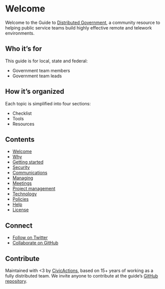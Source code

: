 # Welcome

Welcome to the Guide to [Distributed Government](https://distributedgov.org), a community resource to helping public service teams build highly effective remote and telework environments.

## Who it’s for

This guide is for local, state and federal:

* Government team members
* Government team leads

## How it’s organized

Each topic is simplified into four sections:

* Checklist
* Tools
* Resources

## Contents

* [Welcome](README.md)
* [Why](why.md)
* [Getting started](getting-started.md)
* [Security](security.md)
* [Communications](communications.md)
* [Managing](managing.md)
* [Meetings](meetings.md)
* [Project management](project-management.md)
* [Technology](technology.md)
* [Policies](policies.md)
* [Help](help.md)
* [License](license-info.md)

## Connect

* [Follow on Twitter](https://twitter.com/distributedgov)
* [Collaborate on GitHub](https://github.com/distributedgov)

## Contribute

Maintained with <3 by [CivicActions](https://civicactions.com/), based on 15+ years of working as a fully distributed team. We invite anyone to contribute at the guide’s [GitHub repository](https://github.com/distributedgov/guide).
